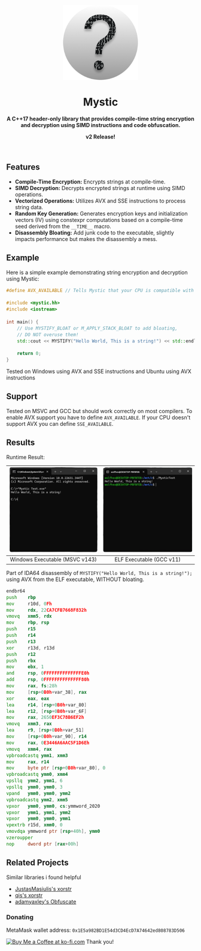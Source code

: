 <div align="center">
	<img src="img/mystic.png" width="200" height="200">
	<h1>Mystic</h1>
	<p>
		<b>A C++17 header-only library that provides compile-time string encryption and decryption using SIMD instructions and code obfuscation.</b>
	</p>
	<p>
	<b>v2 Release!</b>
	</p>
	<br>
</div>

## Features
* **Compile-Time Encryption:** Encrypts strings at compile-time.
* **SIMD Decryption:** Decrypts encrypted strings at runtime using SIMD operations.
* **Vectorized Operations:** Utilizes AVX and SSE instructions to process string data.
* **Random Key Generation:** Generates encryption keys and initialization vectors (IV) using constexpr computations based on a compile-time seed derived from the `__TIME__` macro.
* **Disassembly Bloating:** Add junk code to the executable, slightly impacts performance but makes the disassembly a mess.
## Example

Here is a simple example demonstrating string encryption and decryption using Mystic:

```cpp
#define AVX_AVAILABLE // Tells Mystic that your CPU is compatible with AVX instructions

#include <mystic.hh>
#include <iostream>

int main() {
	// Use MYSTIFY_BLOAT or M_APPLY_STACK_BLOAT to add bloating,
	// DO NOT overuse them!
	std::cout << MYSTIFY("Hello World, This is a string!") << std::endl;

	return 0;
}
```

Tested on Windows using AVX and SSE instructions and Ubuntu using AVX instructions

## Support

Tested on MSVC and GCC but should work correctly on most compilers. To enable AVX support you have to define `AVX_AVAILABLE`. If your CPU doesn't support AVX you can define `SSE_AVAILABLE`.

## Results

Runtime Result:

| ![PE Image](./img/runtime_pe.png) | ![ELF Image](./img/runtime_elf.png) |
|:----------------------------------:|:-----------------------------------:|
| Windows Executable (MSVC v143)     | ELF Executable (GCC v11)    |

Part of IDA64 disassembly of `MYSTIFY("Hello World, This is a string!");` using AVX from the ELF executable, WITHOUT bloating.

```asm
endbr64
push    rbp
mov     r10d, 0Fh
mov     rdx, 22CA7CFB7668F832h
vmovq   xmm5, rdx
mov     rbp, rsp
push    r15
push    r14
push    r13
xor     r13d, r13d
push    r12
push    rbx
mov     ebx, 1
and     rsp, 0FFFFFFFFFFFFFFE0h
add     rsp, 0FFFFFFFFFFFFFF80h
mov     rax, fs:28h
mov     [rsp+0B0h+var_38], rax
xor     eax, eax
lea     r14, [rsp+0B0h+var_80]
lea     r12, [rsp+0B0h+var_6F]
mov     rax, 2650EF3C78B6EF2h
vmovq   xmm3, rax
lea     r9, [rsp+0B0h+var_51]
mov     [rsp+0B0h+var_90], r14
mov     rax, 0E3446A6AAC5F1D6Eh
vmovq   xmm4, rax
vpbroadcastq ymm1, xmm3
mov     rax, r14
mov     byte ptr [rsp+0B0h+var_80], 0
vpbroadcastq ymm0, xmm4
vpsllq  ymm2, ymm1, 6
vpsllq  ymm0, ymm0, 3
vpand   ymm0, ymm0, ymm2
vpbroadcastq ymm2, xmm5
vpxor   ymm0, ymm0, cs:ymmword_2020
vpxor   ymm1, ymm1, ymm2
vpxor   ymm0, ymm0, ymm1
vpextrb r15d, xmm0, 0
vmovdqa ymmword ptr [rsp+40h], ymm0
vzeroupper
nop     dword ptr [rax+00h]
```

## Related Projects
Similar libraries i found helpful

* [JustasMasiulis's xorstr](https://github.com/JustasMasiulis/xorstr)
* [qis's xorstr](https://github.com/qis/xorstr)
* [adamyaxley's Obfuscate](https://github.com/adamyaxley/Obfuscate)

### Donating
MetaMask wallet address: `0x1E5a982BD1E54d3CD4EcD7A74642ed808783D506`

<a href='https://ko-fi.com/D1D3NTABI' target='_blank'><img height='36' style='border:0px;height:36px;' src='https://storage.ko-fi.com/cdn/kofi2.png?v=3' border='0' alt='Buy Me a Coffee at ko-fi.com' /></a>
Thank you!